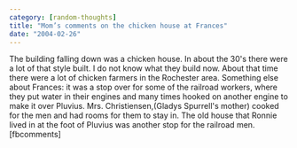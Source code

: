 ```yaml
---
category: [random-thoughts]
title: "Mom’s comments on the chicken house at Frances"
date: "2004-02-26"
---
```


The building falling down was a chicken house. In about the 30's there were a lot of that style built. I do not know what they build now. About that time there were a lot of chicken farmers in the Rochester area. Something else about Frances: it was a stop over for some of the railroad workers, where they put water in their engines and many times hooked on another engine to make it over Pluvius. Mrs. Christiensen,(Gladys Spurrell's mother) cooked for the men and had rooms for them to stay in. The old house that Ronnie lived in at the foot of Pluvius was another stop for the railroad men.  
\[fbcomments\]
